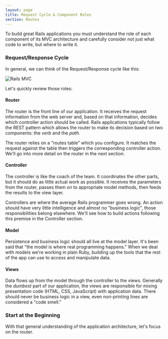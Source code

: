```yaml
---
layout: page
title: Request Cycle & Component Roles
section: Routes
---
```


To build great Rails applications you must understand the role of each component of its MVC architecture and carefully consider not just what code to write, but where to write it.

### Request/Response Cycle

In general, we can think of the Request/Response cycle like this:

![Rails MVC](/ArchitectureInnovation/Ruby-on-Rails-Training/raw/master/server/images/rails_mvc.png)

Let's quickly review those roles:

#### Router

The router is the front line of our application. It receives the request information from the web server and, based on that information, decides which controller action should be called. Rails applications typically follow the REST pattern which allows the router to make its decision based on two components: the _verb_ and the _path_.

The router relies on a "routes table" which you configure. It matches the request against the table then triggers the corresponding controller action. We'll go into more detail on the router in the next section.

#### Controller

The controller is like the coach of the team. It coordinates the other parts, but it should do as little actual *work* as possible. It receives the parameters from the router, passes them on to appropriate model methods, then feeds the results to the view layer.

Controllers are where the average Rails programmer goes wrong. An action should have very little intelligence and almost no "business logic", those responsibilities belong elsewhere. We'll see how to build actions following this premise in the Controller section.

#### Model

Persistence and business logic should all live at the model layer. It's been said that "the model is where real programming happens." When we deal with models we're working in plain Ruby, building up the tools that the rest of the app can use to access and manipulate data.

#### Views

Data flows up from the model through the controller to the views. Generally the *dumbest* part of our application, the views are responsible for mixing presentation code (HTML, CSS, JavaScript) with application data. There should never be business logic in a view, even non-printing lines are considered a "code smell."

### Start at the Beginning

With that general understanding of the application architecture, let's focus on the router.